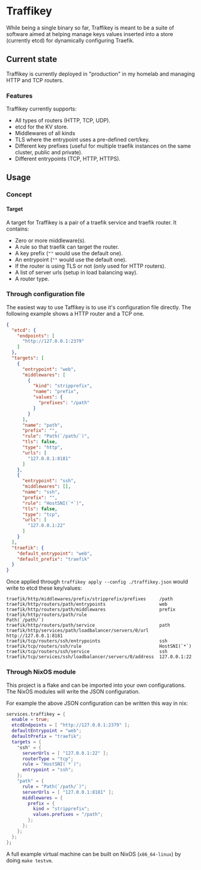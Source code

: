 # Traffikey

While being a single binary so far, Traffikey is meant to be a suite of software aimed at helping manage keys values inserted into a store (currently etcd) for dynamically configuring Traefik.

## Current state

Traffikey is currently deployed in "production" in my homelab and managing HTTP and TCP routers.

### Features

Traffikey currently supports:
- All types of routers (HTTP, TCP, UDP).
- etcd for the KV store.
- Middlewares of all kinds
- TLS where the entrypoint uses a pre-defined cert/key.
- Different key prefixes (useful for multiple traefik instances on the same cluster, public and private).
- Different entrypoints (TCP, HTTP, HTTPS).

## Usage

### Concept

#### Target

A target for Traffikey is a pair of a traefik service and traefik router. It contains:
- Zero or more middleware(s).
- A rule so that traefik can target the router.
- A key prefix (`""` would use the default one).
- An entrypoint (`""` would use the default one).
- If the router is using TLS or not (only used for HTTP routers).
- A list of server urls (setup in load balancing way).
- A router type.

### Through configuration file

The easiest way to use Taffikey is to use it's configuration file directly. The following example shows a HTTP router and a TCP one.

``` json
{
  "etcd": {
    "endpoints": [
      "http://127.0.0.1:2379"
    ]
  },
  "targets": [
    {
      "entrypoint": "web",
      "middlewares": [
        {
          "kind": "stripprefix",
          "name": "prefix",
          "values": {
            "prefixes": "/path"
          }
        }
      ],
      "name": "path",
      "prefix": "",
      "rule": "Path(`/path/`)",
      "tls": false,
      "type": "http",
      "urls": [
        "127.0.0.1:8181"
      ]
    },
    {
      "entrypoint": "ssh",
      "middlewares": [],
      "name": "ssh",
      "prefix": "",
      "rule": "HostSNI(`*`)",
      "tls": false,
      "type": "tcp",
      "urls": [
        "127.0.0.1:22"
      ]
    }
  ],
  "traefik": {
    "default_entrypoint": "web",
    "default_prefix": "traefik"
  }
}
```

Once applied through `traffikey apply --config ./traffikey.json` would write to etcd these key/values:

```
traefik/http/middlewares/prefix/stripprefix/prefixes     /path
traefik/http/routers/path/entrypoints                    web
traefik/http/routers/path/middlewares                    prefix
traefik/http/routers/path/rule                           Path(`/path/`)
traefik/http/routers/path/service                        path
traefik/http/services/path/loadbalancer/servers/0/url    http://127.0.0.1:8181
traefik/tcp/routers/ssh/entrypoints                      ssh
traefik/tcp/routers/ssh/rule                             HostSNI(`*`)
traefik/tcp/routers/ssh/service                          ssh
traefik/tcp/services/ssh/loadbalancer/servers/0/address  127.0.0.1:22
```

### Through NixOS module

This project is a flake and can be imported into your own configurations. The NixOS modules will write the JSON configuration.

For example the above JSON configuration can be written this way in nix:

```nix
services.traffikey = {
  enable = true;
  etcdEndpoints = [ "http://127.0.0.1:2379" ];
  defaultEntrypoint = "web";
  defaultPrefix = "traefik";
  targets = {
    "ssh" = {
      serverUrls = [ "127.0.0.1:22" ];
      routerType = "tcp";
      rule = "HostSNI(`*`)";
      entrypoint = "ssh";
    };
    "path" = {
      rule = "Path(`/path/`)";
      serverUrls = [ "127.0.0.1:8181" ];
      middlewares = {
        prefix = {
          kind = "stripprefix";
          values.prefixes = "/path";
        };
      };
    };
  };
};
```

A full example virtual machine can be built on NixOS (`x86_64-linux`) by doing `make testvm`.
